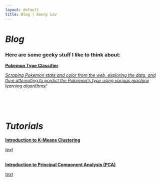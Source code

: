 ```yaml
---
layout: default
title: Blog | Kenny Lov
---
```

<style> 
nav ul li:nth-child(2) a{
  position:relative;

background:var(--main-bg-color);
color:var(--main-accent-color);
border-radius:5px;
 font-size:1.15em;
padding-top:5px;
padding-bottom:5px;
padding-left:5px;
padding-right:5px;
}

}

</style>

<link rel="stylesheet" type="text/css" href="/css/projects_index.css">

# *Blog*
### Here are some geeky stuff I like to think about:


<div>
<a href = "/projects/pokemon_classifier"> 
 
 <div class = "item-card" id = "pokemon"> 
  <b>Pokemon Type Classifier</b>
  <p><i>Scraping Pokemon stats and color from the web, exploring the data, and then attempting to predict the Pokemon's type using various machine learning algorithms!</i>
  </p>
 </div> 
 
 </a>
<br>
 
<br>
<br>

</div>

# *Tutorials*

<div>
<a href = "/projects/#"> 
 <div class = "item-card" id = 'kmeans'> 
  <b>Introduction to K-Means Clustering</b>
  <p><i>text</i>
  </p>
 </div> 
 
 </a>
<br>
 

<div>
<a href = "/projects/#"> 
 <div class = "item-card" id = 'pca'> 
  <b>Introduction to Principal Component Analysis (PCA)</b>
  <p><i>text</i>
  </p>
 </div> 
 
 </a>
<br>

<br>

</div>


